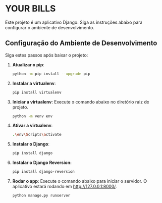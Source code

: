
# YOUR BILLS

Este projeto é um aplicativo Django. Siga as instruções abaixo para configurar o ambiente de desenvolvimento.

## Configuração do Ambiente de Desenvolvimento

Siga estes passos após baixar o projeto:

1. **Atualizar o pip**:
    ```bash
    python -m pip install --upgrade pip
    ```
2. **Instalar a virtualenv**:
    ```bash
    pip install virtualenv
    ```
3. **Iniciar a virtualenv**:
    Execute o comando abaixo no diretório raiz do projeto.
    ```bash
    python -m venv env
    ```
4. **Ativar a virtualenv**:
    ```bash
    .\env\Scripts\activate
    ```
5. **Instalar o Django**:
    ```bash
    pip install django

6. **Instalar o Django Reversion**:
    ```bash
    pip install django-reversion  
    ```
7. **Rodar o app**:
    Execute o comando abaixo para iniciar o servidor. O aplicativo estará rodando em http://127.0.0.1:8000/.
    ```bash
    python manage.py runserver
    ```


